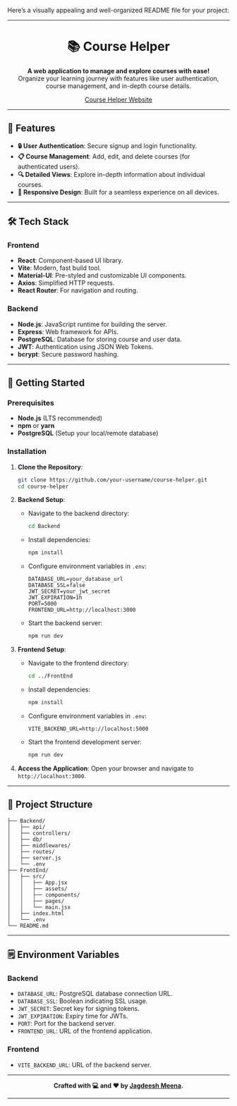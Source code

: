 Here’s a visually appealing and well-organized README file for your project:

---

<div align="center">

# 📚 Course Helper

**A web application to manage and explore courses with ease!**  
Organize your learning journey with features like user authentication, course management, and in-depth course details.

[Course Helper Website](https://hello-iitk-x37t.vercel.app/)  


</div>

---

## 🌟 Features

- **🔒 User Authentication**: Secure signup and login functionality.  
- **📋 Course Management**: Add, edit, and delete courses (for authenticated users).  
- **🔍 Detailed Views**: Explore in-depth information about individual courses.  
- **🎨 Responsive Design**: Built for a seamless experience on all devices.

---

## 🛠️ Tech Stack

### Frontend
- **React**: Component-based UI library.
- **Vite**: Modern, fast build tool.
- **Material-UI**: Pre-styled and customizable UI components.
- **Axios**: Simplified HTTP requests.
- **React Router**: For navigation and routing.

### Backend
- **Node.js**: JavaScript runtime for building the server.
- **Express**: Web framework for APIs.
- **PostgreSQL**: Database for storing course and user data.
- **JWT**: Authentication using JSON Web Tokens.
- **bcrypt**: Secure password hashing.

---

## 🚀 Getting Started

### Prerequisites
- **Node.js** (LTS recommended)
- **npm** or **yarn**
- **PostgreSQL** (Setup your local/remote database)

### Installation

1. **Clone the Repository**:
   ```bash
   git clone https://github.com/your-username/course-helper.git
   cd course-helper
   ```

2. **Backend Setup**:
   - Navigate to the backend directory:
     ```bash
     cd Backend
     ```
   - Install dependencies:
     ```bash
     npm install
     ```
   - Configure environment variables in `.env`:
     ```plaintext
     DATABASE_URL=your_database_url
     DATABASE_SSL=false
     JWT_SECRET=your_jwt_secret
     JWT_EXPIRATION=1h
     PORT=5000
     FRONTEND_URL=http://localhost:3000
     ```
   - Start the backend server:
     ```bash
     npm run dev
     ```

3. **Frontend Setup**:
   - Navigate to the frontend directory:
     ```bash
     cd ../FrontEnd
     ```
   - Install dependencies:
     ```bash
     npm install
     ```
   - Configure environment variables in `.env`:
     ```plaintext
     VITE_BACKEND_URL=http://localhost:5000
     ```
   - Start the frontend development server:
     ```bash
     npm run dev
     ```

4. **Access the Application**:
   Open your browser and navigate to `http://localhost:3000`.

---

## 📂 Project Structure

```plaintext
├── Backend/
│   ├── api/
│   ├── controllers/
│   ├── db/
│   ├── middlewares/
│   ├── routes/
│   ├── server.js
│   └── .env
├── FrontEnd/
│   ├── src/
│   │   ├── App.jsx
│   │   ├── assets/
│   │   ├── components/
│   │   ├── pages/
│   │   └── main.jsx
│   ├── index.html
│   └── .env
└── README.md
```

---

## 🗒️ Environment Variables

### Backend
- `DATABASE_URL`: PostgreSQL database connection URL.  
- `DATABASE_SSL`: Boolean indicating SSL usage.  
- `JWT_SECRET`: Secret key for signing tokens.  
- `JWT_EXPIRATION`: Expiry time for JWTs.  
- `PORT`: Port for the backend server.  
- `FRONTEND_URL`: URL of the frontend application.

### Frontend
- `VITE_BACKEND_URL`: URL of the backend server.

---


<div align="center">

**Crafted with 💻 and ❤️ by [Jagdeesh Meena](https://jagdeesh.netlify.app/).**  


</div>

---

